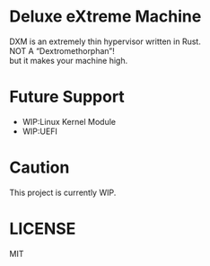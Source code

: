 # Deluxe eXtreme Machine
DXM is an extremely thin hypervisor written in Rust.  
NOT A “Dextromethorphan”!  
but it makes your machine high.

# Future Support
* WIP:Linux Kernel Module
* WIP:UEFI

# Caution
This project is currently WIP.

# LICENSE
MIT

